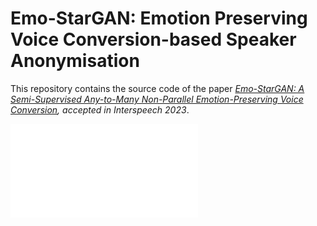 # Emo-StarGAN: Emotion Preserving Voice Conversion-based Speaker Anonymisation 

This repository contains the source code of the paper *[Emo-StarGAN: A Semi-Supervised Any-to-Many Non-Parallel Emotion-Preserving Voice Conversion](https://www.researchgate.net/publication/373161292_Emo-StarGAN_A_Semi-Supervised_Any-to-Many_Non-Parallel_Emotion-Preserving_Voice_Conversion), accepted in Interspeech 2023*.

![Concept of our method. For details we refer to our paper at .....](Suhita_Ghosh_StarGAN_Poster_v2.pdf)
